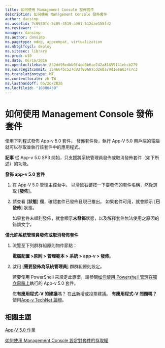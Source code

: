 ```yaml
---
title: 如何使用 Management Console 發佈套件
description: 如何使用 Management Console 發佈套件
author: dansimp
ms.assetid: 7c6930fc-5c89-4519-a901-512dae155fd2
ms.reviewer: ''
manager: dansimp
ms.author: dansimp
ms.pagetype: mdop, appcompat, virtualization
ms.mktglfcycl: deploy
ms.sitesec: library
ms.prod: w10
ms.date: 06/16/2016
ms.openlocfilehash: 832dd95edbb0f4cd6b6ae242a81859141ebcb279
ms.sourcegitcommit: 354664bc527d93f80687cd2eba70d1eea024c7c3
ms.translationtype: MT
ms.contentlocale: zh-TW
ms.lasthandoff: 06/26/2020
ms.locfileid: "10800430"
---
```

# 如何使用 Management Console 發佈套件


使用下列程式發佈 App-v 5.0 套件。 發佈套件後，執行 App-V 5.0 用戶端的電腦就可以存取並執行該套件中的應用程式。

**記事** 從 App-v 5.0 SP3 開始，只支援將系統管理員發佈或取消發佈套件（如下所述）的功能。

 

**發佈 app-v 5.0 套件**

1.  在 App-V 5.0 管理主控台中。 以滑鼠右鍵按一下要發佈的套件名稱，然後選取 [**發佈**]。

2.  請查看 [**狀態**] 欄，確認套件已發佈且現已推出。 如果套件可用，就會顯示 [**已發佈**] 狀態。

    如果套件未順利發佈，就會顯示**未發佈**狀態，以及解釋套件無法使用之原因的錯誤文字。

**僅允許系統管理員發佈或取消發佈套件**

1.  流覽至下列群群組原則物件節點：

    **電腦配置 &gt;原則 &gt; 管理範本 &gt; 系統 &gt; app-v &gt; 發佈**。

2.  啟用 [**需要發佈為系統管理員**] 群群組原則設定。

    若要使用 PowerShell 來設定此專案，請參閱[如何使用 Powershell 管理在獨立電腦上](how-to-manage-app-v-50-packages-running-on-a-stand-alone-computer-by-using-powershell.md#bkmk-admins-pub-pkgs)執行的 App-v 5.0 套件。

    您**有應用程式-V 的建議**嗎？ 在[此](http://appv.uservoice.com/forums/280448-microsoft-application-virtualization)新增或投票建議。 **有應用程式-V 問題嗎？** 使用[App-v TechNet 論壇](https://social.technet.microsoft.com/Forums/home?forum=mdopappv)。

## 相關主題


[App-V 5.0 作業](operations-for-app-v-50.md)

[如何使用 Management Console 設定對套件的存取權](how-to-configure-access-to-packages-by-using-the-management-console-50.md)

 

 





